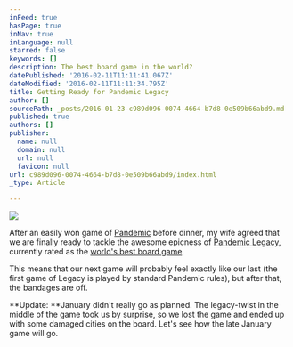 ```yaml
---
inFeed: true
hasPage: true
inNav: true
inLanguage: null
starred: false
keywords: []
description: The best board game in the world?
datePublished: '2016-02-11T11:11:41.067Z'
dateModified: '2016-02-11T11:11:34.795Z'
title: Getting Ready for Pandemic Legacy
author: []
sourcePath: _posts/2016-01-23-c989d096-0074-4664-b7d8-0e509b66abd9.md
published: true
authors: []
publisher:
  name: null
  domain: null
  url: null
  favicon: null
url: c989d096-0074-4664-b7d8-0e509b66abd9/index.html
_type: Article

---
```

![](https://the-grid-user-content.s3-us-west-2.amazonaws.com/3d12b24b-cd60-416c-a86b-76570bc0b946.jpg)

After an easily won game of  [Pandemic][0] before dinner, my wife agreed that we are finally ready to tackle the awesome epicness of [Pandemic Legacy][1], currently rated as the [world's best board game][2]. 

This means that our next game will probably feel exactly like our last (the first game of Legacy is played by standard Pandemic rules), but after that, the bandages are off.

**Update: **January didn't really go as planned. The legacy-twist in the middle of the game took us by surprise, so we lost the game and ended up with some damaged cities on the board. Let's see how the late January game will go.

[0]: https://boardgamegeek.com/boardgame/30549/pandemic
[1]: https://boardgamegeek.com/boardgame/161936/pandemic-legacy-season-1
[2]: http://www.sueddeutsche.de/kultur/pandemie-legacy-das-beste-brettspiel-der-welt-1.2822660